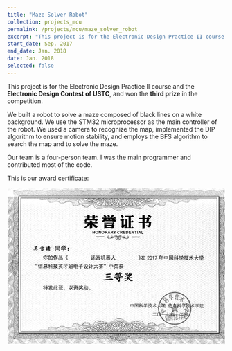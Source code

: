```yaml
---
title: "Maze Solver Robot"
collection: projects_mcu
permalink: /projects/mcu/maze_solver_robot
excerpt: "This project is for the Electronic Design Practice II course and the **Electronic Design Contest of USTC**, and won the **third prize** in the competition. We built a robot to solve a maze composed of black lines on a white background. We use the STM32 microprocessor as the main controller of the robot. We used a camera to recognize the map, implemented the DIP algorithm to ensure motion stability, and employs the BFS algorithm to search the map and to solve the maze."
start_date: Sep. 2017
end_date: Jan. 2018
date: Jan. 2018
selected: false
---
```


This project is for the Electronic Design Practice II course and the **Electronic Design Contest of USTC**, and won the **third prize** in the competition.

We built a robot to solve a maze composed of black lines on a white background. We use the STM32 microprocessor as the main controller of the robot. We used a camera to recognize the map, implemented the DIP algorithm to ensure motion stability, and employs the BFS algorithm to search the map and to solve the maze.

Our team is a four-person team. I was the main programmer and contributed most of the code.

This is our award certificate:

![](/images/mazesolver_certi.png)


